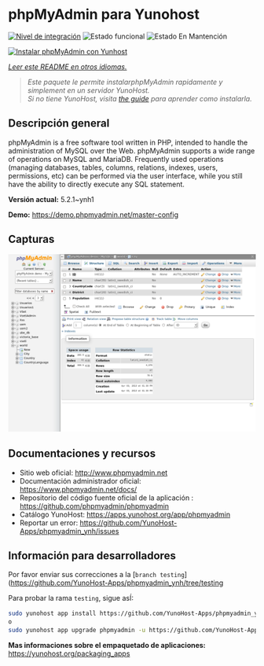 <!--
Este archivo README esta generado automaticamente<https://github.com/YunoHost/apps/tree/master/tools/readme_generator>
No se debe editar a mano.
-->

# phpMyAdmin para Yunohost

[![Nivel de integración](https://dash.yunohost.org/integration/phpmyadmin.svg)](https://ci-apps.yunohost.org/ci/apps/phpmyadmin/) ![Estado funcional](https://ci-apps.yunohost.org/ci/badges/phpmyadmin.status.svg) ![Estado En Mantención](https://ci-apps.yunohost.org/ci/badges/phpmyadmin.maintain.svg)

[![Instalar phpMyAdmin con Yunhost](https://install-app.yunohost.org/install-with-yunohost.svg)](https://install-app.yunohost.org/?app=phpmyadmin)

*[Leer este README en otros idiomas.](./ALL_README.md)*

> *Este paquete le permite instalarphpMyAdmin rapidamente y simplement en un servidor YunoHost.*  
> *Si no tiene YunoHost, visita [the guide](https://yunohost.org/install) para aprender como instalarla.*

## Descripción general

phpMyAdmin is a free software tool written in PHP, intended to handle the administration of MySQL over the Web. phpMyAdmin supports a wide range of operations on MySQL and MariaDB. Frequently used operations (managing databases, tables, columns, relations, indexes, users, permissions, etc) can be performed via the user interface, while you still have the ability to directly execute any SQL statement.

**Versión actual:** 5.2.1~ynh1

**Demo:** <https://demo.phpmyadmin.net/master-config>

## Capturas

![Captura de phpMyAdmin](./doc/screenshots/68747470733a2f2f7777772e7068706d7961646d696e2e6e65742f7374617469632f696d616765732f73637265656e73686f74732f7374727563747572652e706e67.png)

## Documentaciones y recursos

- Sitio web oficial: <http://www.phpmyadmin.net>
- Documentación administrador oficial: <https://www.phpmyadmin.net/docs/>
- Repositorio del código fuente oficial de la aplicación : <https://github.com/phpmyadmin/phpmyadmin>
- Catálogo YunoHost: <https://apps.yunohost.org/app/phpmyadmin>
- Reportar un error: <https://github.com/YunoHost-Apps/phpmyadmin_ynh/issues>

## Información para desarrolladores

Por favor enviar sus correcciones a la [`branch testing`](https://github.com/YunoHost-Apps/phpmyadmin_ynh/tree/testing

Para probar la rama `testing`, sigue asÍ:

```bash
sudo yunohost app install https://github.com/YunoHost-Apps/phpmyadmin_ynh/tree/testing --debug
o
sudo yunohost app upgrade phpmyadmin -u https://github.com/YunoHost-Apps/phpmyadmin_ynh/tree/testing --debug
```

**Mas informaciones sobre el empaquetado de aplicaciones:** <https://yunohost.org/packaging_apps>
